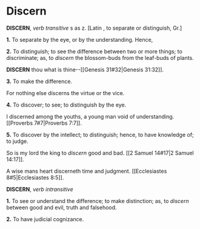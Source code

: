 # Discern

**DISCERN**, _verb transitive_ s as z. \[Latin , to separate or distinguish, Gr.\]

**1.** To separate by the eye, or by the understanding. Hence,

**2.** To distinguish; to see the difference between two or more things; to discriminate; as, to _discern_ the blossom-buds from the leaf-buds of plants.

**DISCERN** thou what is thine--[[Genesis 31#32|Genesis 31:32]].

**3.** To make the difference.

For nothing else discerns the virtue or the vice.

**4.** To discover; to see; to distinguish by the eye.

I discerned among the youths, a young man void of understanding. [[Proverbs 7#7|Proverbs 7:7]].

**5.** To discover by the intellect; to distinguish; hence, to have knowledge of; to judge.

So is my lord the king to _discern_ good and bad. [[2 Samuel 14#17|2 Samuel 14:17]].

A wise mans heart discerneth time and judgment. [[Ecclesiastes 8#5|Ecclesiastes 8:5]].

**DISCERN**, _verb intransitive_

**1.** To see or understand the difference; to make distinction; as, to _discern_ between good and evil, truth and falsehood.

**2.** To have judicial cognizance.